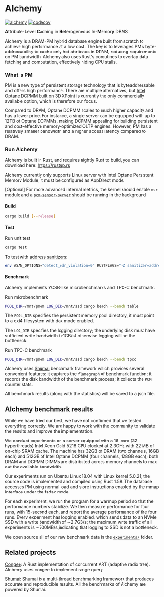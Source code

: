 # Alchemy
[![alchemy](https://github.com/XiangpengHao/alchemy/actions/workflows/rust.yml/badge.svg)](https://github.com/XiangpengHao/alchemy/actions/workflows/rust.yml)
[![codecov](https://codecov.io/gh/XiangpengHao/clock-cache/branch/master/graph/badge.svg?token=YS06KZ1RYS)](https://codecov.io/gh/XiangpengHao/clock-cache)

**A**ttribute-**L**evel **C**aching in **He**terogeneous In-**M**emor**y** DBMS

Alchemy is a DRAM-PM hybrid database engine built from scratch to achieve high performance at a low cost. The key is to leverages PM’s byte-addressability to cache only hot attributes in DRAM, reducing requirements on PM bandwidth. 
Alchemy also uses Rust's coroutines to overlap data fetching and computation, effectively hiding CPU stalls. 

### What is PM
PM is a new type of persistent storage technology that is byteaddressable and offers high performance. 
There are multiple alternatives, but [Intel Optane DCPMM](https://www.intel.com/content/www/us/en/architecture-and-technology/optane-dc-persistent-memory.html) built on 3D XPoint is
currently the only commercially available option, which is therefore our focus. 

Compared to DRAM, Optane DCPMM scales to much higher capacity and has a lower price. 
For instance, a single server can be equipped with up to 12TB of Optane DCPMMs, making DCPMM appealing for building persistent and cost-effective memory-optimized OLTP engines. 
However, PM has a relatively smaller bandwidth and a higher access latency compared to DRAM.

### Run Alchemy

Alchemy is built in Rust, and requires nightly Rust to build, you can download here: https://rustup.rs

Alchemy currently only supports Linux server with Intel Optane Persistent Memory Module, it must be configured as AppDirect mode.

[Optional] For more advanced internal metrics, the kernel should enable `msr` module and a [`pcm-sensor-server`](https://github.com/opcm/pcm) should be running in the background

#### Build
```bash
cargo build [--release]
```

#### Test

Run unit test
```bash
cargo test
```

To test with [address sanitizers](https://clang.llvm.org/docs/AddressSanitizer.html):
```bash
env ASAN_OPTIONS="detect_odr_violation=0" RUSTFLAGS="-Z sanitizer=address" cargo test -Zbuild-std --target x86_64-unknown-linux-gnu --features asans -- --skip test_alloc_oom
```


#### Benchmark
Alchemy implements YCSB-like microbenchmarks and TPC-C benchmark.

Run microbenchmark
```bash
POOL_DIR=/mnt/pmem LOG_DIR=/mnt/ssd cargo bench --bench table 
```
The `POOL_DIR` specifies the persistent memory pool directory, it must point to a ext4 filesystem with dax mode enabled.

The `LOG_DIR` specifies the logging directory; the underlying disk must have sufficient write bandwidth (>1GB/s) otherwise logging will be the bottleneck.

Run TPC-C benchmark
```bash
POOL_DIR=/mnt/pmem LOG_DIR=/mnt/ssd cargo bench --bench tpcc 
```

Alchemy uses [Shumai](https://github.com/XiangpengHao/shumai) benchmark framework which provides several convenient features:
it captures the `flamegraph` of benchmark function;
it records the disk bandwidth of the benchmark process;
it collects the `PCM` counter stats.

All benchmark results (along with the statistics) will be saved to a json file.

## Alchemy benchmark results
While we have tried our best, we have not confirmed that we tested everything correctly.
We are happy to work with the community to validate the results and improve the implementation.

We conduct experiments on a server equipped with a 16-core (32
hyperthreads) Intel Xeon Gold 5218 CPU clocked at 2.3GHz with
22 MB of on-chip SRAM cache. 
The machine has 32GB of DRAM (two channels, 16GB each) and 512GB of Intel Optane DCPMM (four channels, 128GB each); both DRAM and DCPMM DIMMs are distributed across memory channels to max out the available bandwidth. 

Our experiments run on Ubuntu Linux 18.04 with Linux kernel 5.0.21; 
the source code is implemented and compiled using Rust 1.58. 
The database accesses PM using normal load and store instructions enabled by the mmap interface under the fsdax
mode. 

For each experiment, we run the program for a warmup
period so that the performance numbers stabilize. 
We then measure performance for four runs, with 15-second each, and report the average performance of the four runs. Every experiment has logging enabled, which sends data to an NVMe SSD with a write bandwidth of ∼2.7GB/s; 
the maximum write traffic of all experiments is ∼700MB/s,indicating that logging to SSD is not a bottleneck.

We open source all of our raw benchmark data in the [`experiments/`](https://github.com/XiangpengHao/alchemy/tree/main/experiments) folder.


## Related projects
[Congee](https://github.com/XiangpengHao/congee): A Rust implementation of concurrent ART (adaptive radix tree). Alchemy uses congee to implement range query.

[Shumai](https://github.com/XiangpengHao/shumai): Shumai is a multi-thread benchmarking framework that produces accurate and reproducible results.
All the benchmarks of Alchemy are powered by Shumai.